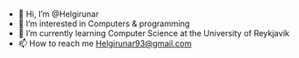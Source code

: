 - 👋 Hi, I’m @Helgirunar
- 👀 I’m interested in Computers & programming
- 🌱 I’m currently learning Computer Science at the University of Reykjavík
- 📫 How to reach me Helgirunar93@gmail.com

<!---
Helgirunar/Helgirunar is a ✨ special ✨ repository because its `README.md` (this file) appears on your GitHub profile.
You can click the Preview link to take a look at your changes.
--->
